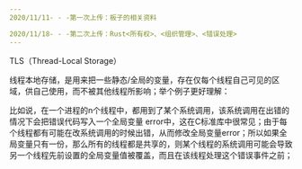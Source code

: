 ```yaml
---
2020/11/11- - -第一次上传：板子的相关资料  

2020/11/18- - -第二次上传：Rust<所有权>、<组织管理>、<错误处理>  
---
```




TLS（Thread-Local Storage）

线程本地存储，是用来把一些静态/全局的变量，存在仅每个线程自己可见的区域，供自己使用，而不被其他线程所影响；举个例子更好理解：

​	比如说，在一个进程的n个线程中，都用到了某个系统调用，该系统调用在出错的情况下会把错误代码写入一个全局变量	error中，这在C标准库中很常见；由于每个线程都有可能在改系统调用的时候出错，从而修改全局变量error；所以如果全局变量只有一份，那么所有的线程都是共享的，则某个线程的系统调用可能会导致另一个线程先前设置的全局变量值被覆盖，而且在该线程处理这个错误事件之前；